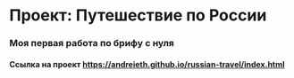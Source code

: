 # Проект: Путешествие по России 


### Моя первая работа по брифу с нуля

#### Ссылка на проект https://andreieth.github.io/russian-travel/index.html